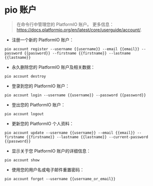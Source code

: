 # pio 账户

> 在命令行中管理您的 PlatformIO 账户。
> 更多信息：<https://docs.platformio.org/en/latest/core/userguide/account/>.

- 注册一个新的 PlatformIO 账户：

`pio account register --username {{username}} --email {{email}} --password {{password}} --firstname {{firstname}} --lastname {{lastname}}`

- 永久删除您的 PlatformIO 账户及相关数据：

`pio account destroy`

- 登录到您的 PlatformIO 账户：

`pio account login --username {{username}} --password {{password}}`

- 登出您的 PlatformIO 账户：

`pio account logout`

- 更新您的 PlatformIO 个人资料：

`pio account update --username {{username}} --email {{email}} --firstname {{firstname}} --lastname {{lastname}} --current-password {{password}}`

- 显示关于您 PlatformIO 账户的详细信息：

`pio account show`

- 使用您的用户名或电子邮件重置密码：

`pio account forgot --username {{username_or_email}}`